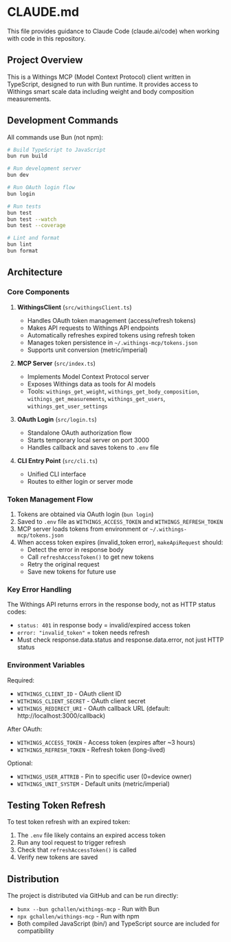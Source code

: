 # CLAUDE.md

This file provides guidance to Claude Code (claude.ai/code) when working with code in this repository.

## Project Overview

This is a Withings MCP (Model Context Protocol) client written in TypeScript, designed to run with Bun runtime. It provides access to Withings smart scale data including weight and body composition measurements.

## Development Commands

All commands use Bun (not npm):

```bash
# Build TypeScript to JavaScript
bun run build

# Run development server
bun dev

# Run OAuth login flow
bun login

# Run tests
bun test
bun test --watch
bun test --coverage

# Lint and format
bun lint
bun format
```

## Architecture

### Core Components

1. **WithingsClient** (`src/withingsClient.ts`)
   - Handles OAuth token management (access/refresh tokens)
   - Makes API requests to Withings API endpoints
   - Automatically refreshes expired tokens using refresh token
   - Manages token persistence in `~/.withings-mcp/tokens.json`
   - Supports unit conversion (metric/imperial)

2. **MCP Server** (`src/index.ts`)
   - Implements Model Context Protocol server
   - Exposes Withings data as tools for AI models
   - Tools: `withings_get_weight`, `withings_get_body_composition`, `withings_get_measurements`, `withings_get_users`, `withings_get_user_settings`

3. **OAuth Login** (`src/login.ts`)
   - Standalone OAuth authorization flow
   - Starts temporary local server on port 3000
   - Handles callback and saves tokens to `.env` file

4. **CLI Entry Point** (`src/cli.ts`)
   - Unified CLI interface
   - Routes to either login or server mode

### Token Management Flow

1. Tokens are obtained via OAuth login (`bun login`)
2. Saved to `.env` file as `WITHINGS_ACCESS_TOKEN` and `WITHINGS_REFRESH_TOKEN`
3. MCP server loads tokens from environment or `~/.withings-mcp/tokens.json`
4. When access token expires (invalid_token error), `makeApiRequest` should:
   - Detect the error in response body
   - Call `refreshAccessToken()` to get new tokens
   - Retry the original request
   - Save new tokens for future use

### Key Error Handling

The Withings API returns errors in the response body, not as HTTP status codes:
- `status: 401` in response body = invalid/expired access token
- `error: "invalid_token"` = token needs refresh
- Must check response.data.status and response.data.error, not just HTTP status

### Environment Variables

Required:
- `WITHINGS_CLIENT_ID` - OAuth client ID
- `WITHINGS_CLIENT_SECRET` - OAuth client secret
- `WITHINGS_REDIRECT_URI` - OAuth callback URL (default: http://localhost:3000/callback)

After OAuth:
- `WITHINGS_ACCESS_TOKEN` - Access token (expires after ~3 hours)
- `WITHINGS_REFRESH_TOKEN` - Refresh token (long-lived)

Optional:
- `WITHINGS_USER_ATTRIB` - Pin to specific user (0=device owner)
- `WITHINGS_UNIT_SYSTEM` - Default units (metric/imperial)

## Testing Token Refresh

To test token refresh with an expired token:
1. The `.env` file likely contains an expired access token
2. Run any tool request to trigger refresh
3. Check that `refreshAccessToken()` is called
4. Verify new tokens are saved

## Distribution

The project is distributed via GitHub and can be run directly:
- `bunx --bun gchallen/withings-mcp` - Run with Bun
- `npx gchallen/withings-mcp` - Run with npm
- Both compiled JavaScript (bin/) and TypeScript source are included for compatibility